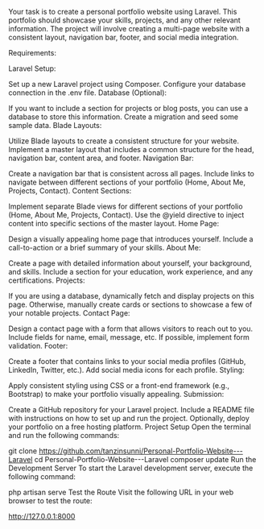 Your task is to create a personal portfolio website using Laravel. This portfolio should showcase your skills, projects, and any other relevant information. The project will involve creating a multi-page website with a consistent layout, navigation bar, footer, and social media integration.

Requirements:

Laravel Setup:

Set up a new Laravel project using Composer.
Configure your database connection in the .env file.
Database (Optional):

If you want to include a section for projects or blog posts, you can use a database to store this information. Create a migration and seed some sample data.
Blade Layouts:

Utilize Blade layouts to create a consistent structure for your website.
Implement a master layout that includes a common structure for the head, navigation bar, content area, and footer.
Navigation Bar:

Create a navigation bar that is consistent across all pages.
Include links to navigate between different sections of your portfolio (Home, About Me, Projects, Contact).
Content Sections:

Implement separate Blade views for different sections of your portfolio (Home, About Me, Projects, Contact).
Use the @yield directive to inject content into specific sections of the master layout.
Home Page:

Design a visually appealing home page that introduces yourself.
Include a call-to-action or a brief summary of your skills.
About Me:

Create a page with detailed information about yourself, your background, and skills.
Include a section for your education, work experience, and any certifications.
Projects:

If you are using a database, dynamically fetch and display projects on this page.
Otherwise, manually create cards or sections to showcase a few of your notable projects.
Contact Page:

Design a contact page with a form that allows visitors to reach out to you.
Include fields for name, email, message, etc.
If possible, implement form validation.
Footer:

Create a footer that contains links to your social media profiles (GitHub, LinkedIn, Twitter, etc.).
Add social media icons for each profile.
Styling:

Apply consistent styling using CSS or a front-end framework (e.g., Bootstrap) to make your portfolio visually appealing.
Submission:

Create a GitHub repository for your Laravel project.
Include a README file with instructions on how to set up and run the project.
Optionally, deploy your portfolio on a free hosting platform.
Project Setup
Open the terminal and run the following commands:

git clone https://github.com/tanzinsunni/Personal-Portfolio-Website---Laravel
cd Personal-Portfolio-Website---Laravel
composer update
Run the Development Server
To start the Laravel development server, execute the following command:

php artisan serve
Test the Route
Visit the following URL in your web browser to test the route:

http://127.0.0.1:8000
